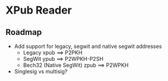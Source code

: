 # XPub Reader

## Roadmap

- Add support for legacy, segwit and native segwit addresses
  - Legacy xpub ==> P2PKH
  - SegWit ypub ==> P2WPKH-P2SH
  - Bech32 (Native SegWit) zpub ==> P2WPKH
- Singlesig vs multisig?
